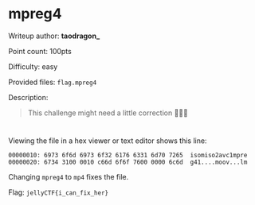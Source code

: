 # mpreg4
Writeup author: **taodragon_**

Point count: 100pts

Difficulty: easy

Provided files: `flag.mpreg4`

Description: 
> This challenge might need a little correction 💢💢💢

#

Viewing the file in a hex viewer or text editor shows this line:
```
00000010: 6973 6f6d 6973 6f32 6176 6331 6d70 7265  isomiso2avc1mpre
00000020: 6734 3100 0010 c66d 6f6f 7600 0000 6c6d  g41....moov...lm
```
Changing `mpreg4` to `mp4` fixes the file.

Flag: `jellyCTF{i_can_fix_her}`
